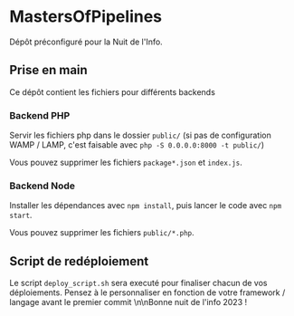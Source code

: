# MastersOfPipelines

Dépôt préconfiguré pour la Nuit de l'Info.

## Prise en main

Ce dépôt contient les fichiers pour différents backends

### Backend PHP

Servir les fichiers php dans le dossier `public/` (si pas de configuration WAMP / LAMP, c'est faisable avec `php -S 0.0.0.0:8000 -t public/`)

Vous pouvez supprimer les fichiers `package*.json` et `index.js`.

### Backend Node

Installer les dépendances avec `npm install`, puis lancer le code avec `npm start`.

Vous pouvez supprimer les fichiers `public/*.php`.

## Script de redéploiement

Le script `deploy_script.sh` sera executé pour finaliser chacun de vos déploiements. Pensez à le personnaliser en fonction de votre framework / langage avant le premier commit
\n\nBonne nuit de l'info 2023 \!
